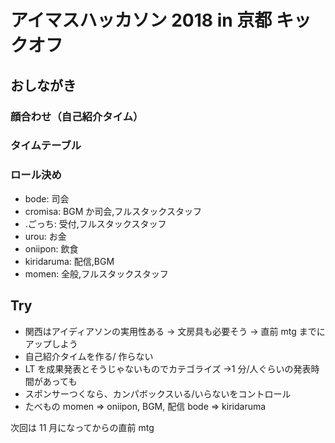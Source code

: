 # アイマスハッカソン 2018 in 京都 キックオフ

## おしながき

### 顔合わせ（自己紹介タイム）

### タイムテーブル

### ロール決め

- bode: 司会
- cromisa: BGM か司会,フルスタックスタッフ
- .ごっち: 受付,フルスタックスタッフ
- urou: お金
- oniipon: 飲食
- kiridaruma: 配信,BGM
- momen: 全般,フルスタックスタッフ

## Try

- 関西はアイディアソンの実用性ある
  → 文房具も必要そう
  → 直前 mtg までにアップしよう
- 自己紹介タイムを作る/ 作らない
- LT を成果発表とそうじゃないものでカテゴライズ
  →1 分/人ぐらいの発表時間があっても
- スポンサーつくなら、カンパボックスいる/いらないをコントロール
- たべもの momen => oniipon, BGM, 配信 bode => kiridaruma

次回は 11 月になってからの直前 mtg

